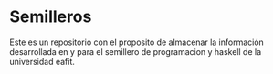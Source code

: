 Semilleros
===========
Este es un repositorio con el proposito de almacenar la información desarrollada en y para el semillero de programacion y haskell de la universidad eafit. 
